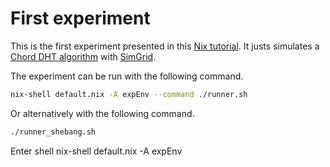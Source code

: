 # First experiment

This is the first experiment presented in this [Nix tutorial](https://nix-tutorial.gitlabpages.inria.fr/nix-tutorial/).
It justs simulates a [Chord DHT algorithm](https://en.wikipedia.org/wiki/Chord_(peer-to-peer)) with [SimGrid](https://simgrid.org/).

The experiment can be run with the following command.

```bash
nix-shell default.nix -A expEnv --command ./runner.sh
```

Or alternatively with the following command.
```bash
./runner_shebang.sh
```

Enter shell
nix-shell default.nix -A expEnv

